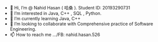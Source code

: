 - 👋 Hi, I’m @ Nahid Hasan ( 哈桑 ). Student ID: 20193290731 
- 👀 I’m interested in Java, C++ , SQL , Python. 
- 🌱 I’m currently learning Java, C++
- 💞️ I’m looking to collaborate with Comprehensive practice of Software Engineering.
- 📫 How to reach me .../FB: nahid.hasan.526 

<!---
Nahidhasan9/Nahidhasan9 is a ✨ special ✨ repository because its `README.md` (this file) appears on your GitHub profile.
You can click the Preview link to take a look at your changes.
--->
